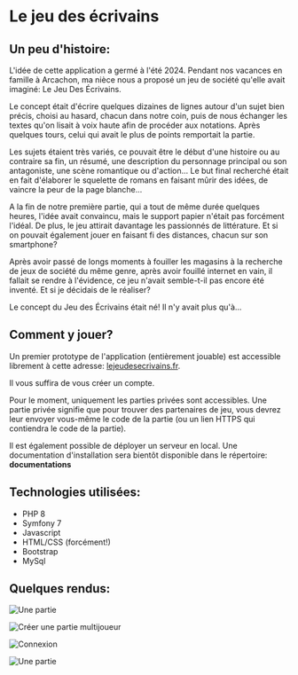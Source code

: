 # Le jeu des écrivains

## Un peu d'histoire:
L'idée de cette application a germé à l'été 2024. Pendant nos vacances en famille à Arcachon, ma nièce nous a proposé un jeu de société qu'elle avait imaginé: Le Jeu Des Écrivains.

Le concept était d'écrire quelques dizaines de lignes autour d'un sujet bien précis, choisi au hasard, chacun dans notre coin, puis de nous échanger les textes qu'on lisait à voix haute afin de procéder aux notations. Après quelques tours, celui qui avait le plus de points remportait la partie. 

Les sujets étaient très variés, ce pouvait être le début d'une histoire ou au contraire sa fin, un résumé, une description du personnage principal ou son antagoniste, une scène romantique ou d'action... Le but final recherché était en fait d'élaborer le squelette de romans en faisant mûrir des idées, de vaincre la peur de la page blanche...

A la fin de notre première partie, qui a tout de même durée quelques heures, l'idée avait convaincu, mais le support papier n'était pas forcément l'idéal. De plus, le jeu attirait davantage les passionnés de littérature. Et si on pouvait également jouer en faisant fi des distances, chacun sur son smartphone?

Après avoir passé de longs moments à fouiller les magasins à la recherche de jeux de société du même genre, après avoir fouillé internet en vain, il fallait se rendre à l'évidence, ce jeu n'avait semble-t-il pas encore été inventé. Et si je décidais de le réaliser?

Le concept du Jeu des Écrivains était né! Il n'y avait plus qu'à...

## Comment y jouer?
Un premier prototype de l'application (entièrement jouable) est accessible librement à cette adresse: [lejeudesecrivains.fr](https://lejeudesecrivains.fr/).

Il vous suffira de vous créer un compte.  

Pour le moment, uniquement les parties privées sont accessibles. Une partie privée signifie que pour trouver des partenaires de jeu, vous devrez leur envoyer vous-même le code de la partie (ou un lien HTTPS qui contiendra le code de la partie).

Il est également possible de déployer un serveur en local. Une documentation d'installation sera bientôt disponible dans le répertoire: **documentations**

## Technologies utilisées:
- PHP 8
- Symfony 7
- Javascript
- HTML/CSS (forcément!)
- Bootstrap
- MySql


## Quelques rendus:
![Une partie](/assets/images/README/1_presentation.jpg)


![Créer une partie multijoueur](/assets/images/README/2_creerUnePartieMultijoueur.jpg)


![Connexion](/assets/images/README/3_connexion.jpg)


![Une partie](/assets/images/README/4_partieEnCours.jpg)




